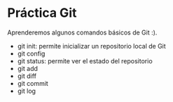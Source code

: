# Práctica Git

Aprenderemos algunos comandos básicos de Git :).

- git init: permite inicializar un repositorio local de Git
- git config
- git status: permite ver el estado del repositorio
- git add
- git diff
- git commit
- git log
